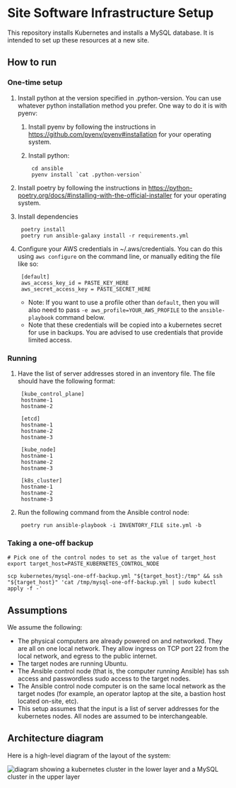 # Site Software Infrastructure Setup

This repository installs Kubernetes and installs a MySQL database.  It is intended to set up these resources at a new site.

## How to run

### One-time setup

1. Install python at the version specified in .python-version.  You can use whatever python installation method you prefer.  One way to do it is with pyenv:
    1. Install pyenv by following the instructions in https://github.com/pyenv/pyenv#installation for your operating system.
    2. Install python:

            cd ansible
            pyenv install `cat .python-version`
1. Install poetry by following the instructions in https://python-poetry.org/docs/#installing-with-the-official-installer for your operating system.
1. Install dependencies

        poetry install
        poetry run ansible-galaxy install -r requirements.yml
1. Configure your AWS credentials in ~/.aws/credentials.  You can do this using `aws configure` on the command line, or manually editing the file like so:

        [default]
        aws_access_key_id = PASTE_KEY_HERE
        aws_secret_access_key = PASTE_SECRET_HERE
    - Note: If you want to use a profile other than `default`, then you will also need to pass `-e aws_profile=YOUR_AWS_PROFILE` to the `ansible-playbook` command below.
    - Note that these credentials will be copied into a kubernetes secret for use in backups.  You are advised to use credentials that provide limited access.


### Running

1. Have the list of server addresses stored in an inventory file.  The file should have the following format:

        [kube_control_plane]
        hostname-1
        hostname-2

        [etcd]
        hostname-1
        hostname-2
        hostname-3

        [kube_node]
        hostname-1
        hostname-2
        hostname-3

        [k8s_cluster]
        hostname-1
        hostname-2
        hostname-3
1. Run the following command from the Ansible control node:

        poetry run ansible-playbook -i INVENTORY_FILE site.yml -b

### Taking a one-off backup

    # Pick one of the control nodes to set as the value of target_host
    export target_host=PASTE_KUBERNETES_CONTROL_NODE

    scp kubernetes/mysql-one-off-backup.yml "${target_host}:/tmp" && ssh "${target_host}" 'cat /tmp/mysql-one-off-backup.yml | sudo kubectl apply -f -'

## Assumptions

We assume the following:
- The physical computers are already powered on and networked.  They are all on one local network.  They allow ingress on TCP port 22 from the local network, and egress to the public internet.
- The target nodes are running Ubuntu.
- The Ansible control node (that is, the computer running Ansible) has ssh access and passwordless sudo access to the target nodes.
- The Ansible control node computer is on the same local network as the target nodes (for example, an operator laptop at the site, a bastion host located on-site, etc).
- This setup assumes that the input is a list of server addresses for the kubernetes nodes.  All nodes are assumed to be interchangeable.

## Architecture diagram

Here is a high-level diagram of the layout of the system:

![diagram showing a kubernetes cluster in the lower layer and a MySQL cluster in the upper layer](https://github.com/[username]/[reponame]/blob/[branch]/mysql_on_k8s_diagram.png?raw=true)
